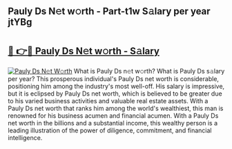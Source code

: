 ## Pauly Ds N𝚎t w𝚘rth - Part-t1w S𝚊lary per year jtYBg

# <h2><a href="http://gc2c32a.nevu.top/?p=Pauly+Ds">🔗 👉🔴 Pauly Ds N𝚎t w𝚘rth - S𝚊lary</a></h2>

[![Pauly Ds N𝚎t W𝚘rth](https://i.imgur.com/Oavwk0R.jpeg)](http://gc2c32a.nevu.top/?p=Pauly+Ds)
What is Pauly Ds n𝚎t w𝚘rth? What is Pauly Ds s𝚊lary per year?
This prosperous individual's Pauly Ds net worth is considerable, positioning him among the industry's most well-off. His salary is impressive, but it is eclipsed by Pauly Ds net worth, which is believed to be greater due to his varied business activities and valuable real estate assets. With a Pauly Ds net worth that ranks him among the world's wealthiest, this man is renowned for his business acumen and financial acumen. With a Pauly Ds net worth in the billions and a substantial income, this wealthy person is a leading illustration of the power of diligence, commitment, and financial intelligence.
